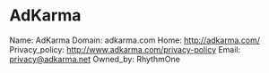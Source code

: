 
# AdKarma

Name: AdKarma
Domain: adkarma.com
Home: http://adkarma.com/
Privacy_policy: http://www.adkarma.com/privacy-policy
Email: privacy@adkarma.net
Owned_by: RhythmOne
